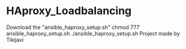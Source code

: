 # HAproxy_Loadbalancing
Download the "ansible_haproxy_setup.sh"
chmod 777 ansible_haproxy_setup.sh
./ansible_haproxy_setup.sh
Project made by Tikijavi
